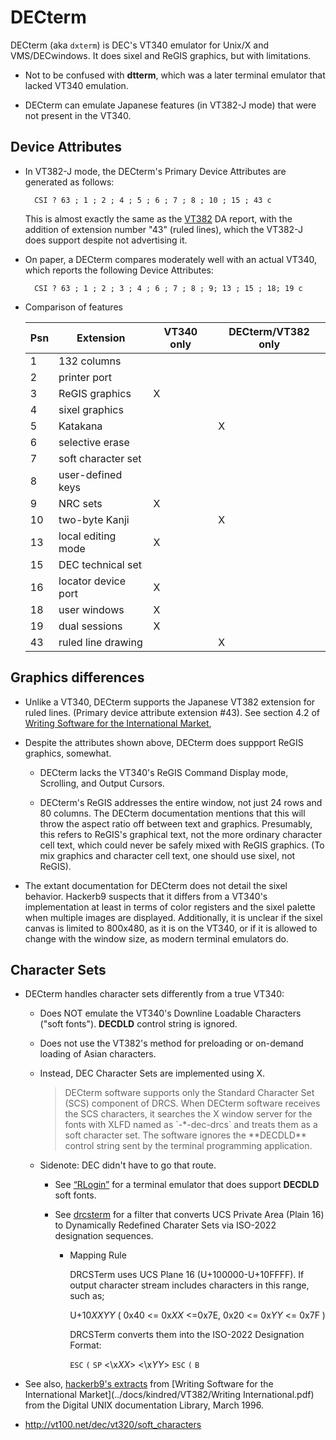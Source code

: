 # DECterm

DECterm (aka `dxterm`) is DEC's VT340 emulator for Unix/X and
VMS/DECwindows. It does sixel and ReGIS graphics, but with
limitations.

* Not to be confused with **dtterm**, which was a later terminal
  emulator that lacked VT340 emulation.

* DECterm can emulate Japanese features (in VT382-J mode) that were
  not present in the VT340. 
  
## Device Attributes  
  
* In VT382-J mode, the DECterm's Primary Device Attributes are
  generated as follows:

	    CSI ? 63 ; 1 ; 2 ; 4 ; 5 ; 6 ; 7 ; 8 ; 10 ; 15 ; 43 c

  This is almost exactly the same as the [VT382](../docs/kindred/EK-VT382-RM-001_Kanji_Display_Terminal_Programmer_Reference_Manual.pdf) DA report, with the
  addition of extension number "43" (ruled lines), which the VT382-J
  does support despite not advertising it.

* On paper, a DECterm compares moderately well with an actual VT340,
  which reports the following Device Attributes:
  
		CSI ? 63 ; 1 ; 2 ; 3 ; 4 ; 6 ; 7 ; 8 ; 9; 13 ; 15 ; 18; 19 c
	
* Comparison of features
	
   | Psn | Extension           | VT340 only | DECterm/VT382 only |
   |-----|---------------------|------------|--------------------|
   | 1   | 132 columns         |            |                    |
   | 2   | printer port        |            |                    |
   | 3   | ReGIS graphics      | X          |                    |
   | 4   | sixel graphics      |            |                    |
   | 5   | Katakana            |            | X                  |
   | 6   | selective erase     |            |                    |
   | 7   | soft character set  |            |                    |
   | 8   | user-defined keys   |            |                    |
   | 9   | NRC sets            | X          |                    |
   | 10  | two-byte Kanji      |            | X                  |
   | 13  | local editing mode  | X          |                    |
   | 15  | DEC technical set   |            |                    |
   | 16  | locator device port | X          |                    |
   | 18  | user windows        | X          |                    |
   | 19  | dual sessions       | X          |                    |
   | 43  | ruled line drawing  |            | X                  |

## Graphics differences

* Unlike a VT340, DECterm supports the Japanese VT382 extension for
  ruled lines. (Primary device attribute extension #43). See section
	  4.2 of [Writing Software for the International Market](https://www.cs.auckland.ac.nz/references/unix/digital/AQ0R4CTE/DOCU_006.HTM),

* Despite the attributes shown above, DECterm does suppport ReGIS
  graphics, somewhat.
  
  * DECterm lacks the VT340's ReGIS Command Display mode, Scrolling,
  and Output Cursors.
  
  * DECterm's ReGIS addresses the entire window, not just 24 rows and
  80 columns. The DECterm documentation mentions that this will throw
  the aspect ratio off between text and graphics. Presumably, this
  refers to ReGIS's graphical text, not the more ordinary character
  cell text, which could never be safely mixed with ReGIS graphics.
  (To mix graphics and character cell text, one should use sixel, not
  ReGIS).

* The extant documentation for DECterm does not detail the sixel
  behavior. Hackerb9 suspects that it differs from a VT340's
  implementation at least in terms of color registers and the sixel
  palette when multiple images are displayed. Additionally, it is
  unclear if the sixel canvas is limited to 800x480, as it is on the
  VT340, or if it is allowed to change with the window size, as modern
  terminal emulators do. 
  
## Character Sets

* DECterm handles character sets differently from a true VT340:

  * Does NOT emulate the VT340's Downline Loadable Characters ("soft
    fonts"). **DECDLD** control string is ignored.

  * Does not use the VT382's method for preloading or on-demand
    loading of Asian characters.

  * Instead, DEC Character Sets are implemented using X.
  
	<blockquote>	
    DECterm software supports only the Standard Character Set (SCS)
	component of DRCS. When DECterm software receives the SCS
	characters, it searches the X window server for the fonts with
	XLFD named as `-*-dec-drcs` and treats them as a soft character set.
	The software ignores the **DECDLD** control string sent by the
	terminal programming application.
	</blockquote>

  * Sidenote: DEC didn't have to go that route. 

    * See [“RLogin”](http://nanno.dip.jp/softlib/man/rlogin/) for a
      terminal emulator that does support **DECDLD** soft fonts.

    * See [drcsterm](https://pypi.org/project/drcsterm/) for a filter
      that converts UCS Private Area (Plain 16) to Dynamically
      Redefined Charater Sets via ISO-2022 designation sequences.

      * Mapping Rule

      	DRCSTerm uses UCS Plane 16 (U+100000-U+10FFFF). If output
		character stream includes characters in this range, such as;

		U+10*XXYY* ( 0x40 <= 0x*XX* <=0x7E, 0x20 <= 0x*YY* <= 0x7F )

    	DRCSTerm converts them into the ISO-2022 Designation Format:

		`ESC` `(` `SP` <\x*XX*> <\x*YY*> `ESC` `(` `B`


      
* See also, [hackerb9's extracts](decterm.intl.txt) from 
  [Writing Software for the International Market](../docs/kindred/VT382/Writing International.pdf) from the Digital UNIX documentation Library, March 1996.

* http://vt100.net/dec/vt320/soft_characters
